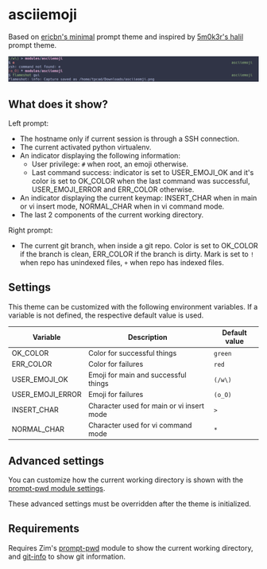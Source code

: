 asciiemoji
=======

Based on [ericbn's minimal] prompt theme and inspired by [5m0k3r's halil] prompt
theme.

<img width="706" src="./asciiemoji.png">

What does it show?
------------------

Left prompt:
  * The hostname only if current session is through a SSH connection.
  * The current activated python virtualenv.
  * An indicator displaying the following information:
    * User privilege: `#` when root, an emoji otherwise.
    * Last command success: indicator is set to USER_EMOJI_OK and it's color
      is set to OK_COLOR when the last command was successful, USER_EMOJI_ERROR
      and ERR_COLOR otherwise.
  * An indicator displaying the current keymap: INSERT_CHAR when in main or vi
    insert mode, NORMAL_CHAR when in vi command mode.
  * The last 2 components of the current working directory.

Right prompt:
  * The current git branch, when inside a git repo. Color is set to OK_COLOR if
    the branch is clean, ERR_COLOR if the branch is dirty. Mark is set to `!`
    when repo has unindexed files, `+` when repo has indexed files.

Settings
--------

This theme can be customized with the following environment variables. If a
variable is not defined, the respective default value is used.

| Variable         | Description                               | Default value |
| ---------------- | ------------------------------------------| ------------- |
| OK_COLOR         | Color for successful things               | `green`       |
| ERR_COLOR        | Color for failures                        | `red`         |
| USER_EMOJI_OK    | Emoji for main and successful things      | `(/w\)`       |
| USER_EMOJI_ERROR | Emoji for failures                        | `(o_O)`       |
| INSERT_CHAR      | Character used for main or vi insert mode | `>`           |
| NORMAL_CHAR      | Character used for vi command mode        | `*`           |

Advanced settings
-----------------

You can customize how the current working directory is shown with the
[prompt-pwd module settings].

These advanced settings must be overridden after the theme is initialized.

Requirements
------------

Requires Zim's [prompt-pwd] module to show the current working directory, and
[git-info] to show git information.

[ericbn's minimal]: https://github.com/zimfw/minimal
[5m0k3r's halil]: https://github.com/5m0k3r/zsh-themes
[prompt-pwd module settings]: https://github.com/zimfw/prompt-pwd/blob/master/README.md#settings
[prompt-pwd]: https://github.com/zimfw/prompt-pwd
[git-info]: https://github.com/zimfw/git-info
